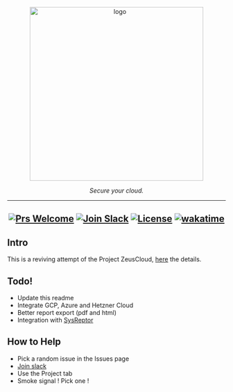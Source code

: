 <p align="center">
  <picture>
    <source media="(prefers-color-scheme: dark)" srcset="https://github.com/well-it-wasnt-me/ThorCloud/assets/15037424/c3b34bcf-a097-4813-9872-9435812f331d" height="400">
    <img alt="logo" src="https://github.com/well-it-wasnt-me/ThorCloud/assets/15037424/c3b34bcf-a097-4813-9872-9435812f331d" height="400">
  </picture>
  <p align="center">
    <em>Secure your cloud.</em>
  </p>
</p>

<div align="center">

---

[![Prs Welcome](https://img.shields.io/badge/PRs-welcome-brightgreen.svg?style=shields)](https://github.com/well-it-wasnt-me/ThorCloud/pulls)
[![Join Slack](https://img.shields.io/badge/slack%20community-join-blue)](https://join.slack.com/t/opensource-osp5634/shared_invite/zt-292mlna6b-KSXN4TLHojD9pbjyVu1g7g)
[![License](https://img.shields.io/badge/license-Apache2.0-brightgreen)](/LICENSE)
[![wakatime](https://wakatime.com/badge/user/78963e30-1023-403b-b6f1-faafebb8e6f0/project/018c68ed-3f83-43f4-a114-2a3b484f8b63.svg)](https://wakatime.com/badge/user/78963e30-1023-403b-b6f1-faafebb8e6f0/project/018c68ed-3f83-43f4-a114-2a3b484f8b63)
---

</div>

<!-- omit in toc -->
## Intro
This is a reviving attempt of the Project ZeusCloud, [here](https://github.com/Zeus-Labs/ZeusCloud) the details.

## Todo!
- Update this readme
- Integrate GCP, Azure and Hetzner Cloud
- Better report export (pdf and html)
- Integration with [SysReptor](https://github.com/Syslifters/sysreptor)

## How to Help
- Pick a random issue in the Issues page
- [Join slack](https://join.slack.com/t/opensource-osp5634/shared_invite/zt-292mlna6b-KSXN4TLHojD9pbjyVu1g7g)
- Use the Project tab
- Smoke signal ! Pick one !
